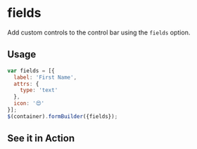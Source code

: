 # fields
Add custom controls to the control bar using the `fields` option.

## Usage
```javascript
var fields = [{
  label: 'First Name',
  attrs: {
    type: 'text'
  },
  icon: '😍'
}];
$(container).formBuilder({fields});
```
## See it in Action
<p data-height="525" data-theme-id="22927" data-embed-version="2" data-slug-hash="bWErNB" data-default-tab="result" data-user="kevinchappell" class="codepen"></p>
